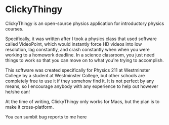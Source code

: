 ClickyThingy
============

ClickyThingy is an open-source physics application for introductory physics courses. 

Specifically, it was written after I took a physics class that used software called VideoPoint, which would instantly force HD videos into low resolution, lag constantly, and crash constantly when when you were working to a homework deadline. In a science classroom, you just need things to work so that you can move on to what you're trying to accomplish. 

This software was created specifically for Physics 211 at Westminster College by a student at Westminster College, but other schools are completely free to use it if they somehow find it. It is not perfect by any means, so I encourage anybody with any experience to help out however he/she can! 

At the time of writing, ClickyThingy only works for Macs, but the plan is to make it cross-platform.

You can sumbit bug reports to me here
